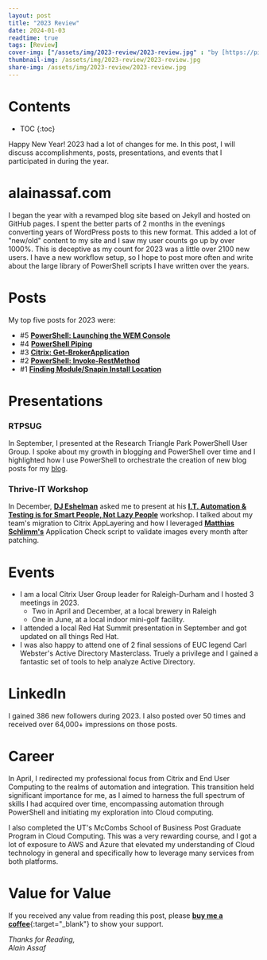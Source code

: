 ```yaml
---
layout: post
title: "2023 Review"
date: 2024-01-03
readtime: true
tags: [Review]
cover-img: ["/assets/img/2023-review/2023-review.jpg" : "by [https://pixabay.com/users/Mylene2401-10328767] via Pixabay"]
thumbnail-img: /assets/img/2023-review/2023-review.jpg
share-img: /assets/img/2023-review/2023-review.jpg
---
```


<!--more-->

# Contents

* TOC
{:toc}

Happy New Year! 2023 had a lot of changes for me. In this post, I will discuss accomplishments, posts, presentations, and events that I participated in during the year.

# alainassaf.com
I began the year with a revamped blog site based on Jekyll and hosted on GitHub pages. I spent the better parts of 2 months in the evenings converting years of WordPress posts to this new format. This added a lot of "new/old" content to my site and I saw my user counts go up by over 1000%. This is deceptive as my count for 2023 was a little over 2100 new users. I have a new workflow setup, so I hope to post more often and write about the large library of PowerShell scripts I have written over the years.

# Posts
My top five posts for 2023 were:

* #5 [**PowerShell: Launching the WEM Console**](https://alainassaf.com/2021-02-04-Powershell-Launching-the-WEM-Console/)
* #4 [**PowerShell Piping**](https://alainassaf.com/2020-02-17-PowerShell-Piping/)
* #3 [**Citrix: Get-BrokerApplication**](https://alainassaf.com/2022-12-21-Powershell-Get-BrokerApplication/)
* #2 [**PowerShell: Invoke-RestMethod**](https://alainassaf.com/2020-04-22-Powershell-Invoke-RestMethod/)
* #1 [**Finding Module/Snapin Install Location**](https://alainassaf.com/2020-02-19-FindModule/)

# Presentations

### RTPSUG
In September,  I presented at the Research Triangle Park PowerShell User Group. I spoke about my growth in blogging and PowerShell over time and I highlighted how I use PowerShell to orchestrate the creation of new blog posts for my [blog](https://alainassaf.com).

### Thrive-IT Workshop
In December, [**DJ Eshelman**](https://www.linkedin.com/in/djeshelman/) asked me to present at his [**I.T. Automation & Testing is for Smart People, Not Lazy People**](https://www.linkedin.com/events/i-t-automation-testingisforsmar7125976951646777344/comments/) workshop. I talked about my team's migration to Citrix AppLayering and how I leveraged [**Matthias Schlimm's**](https://eucweb.com/blog/1886) Application Check script to validate images every month after patching.

# Events
* I am a local Citrix User Group leader for Raleigh-Durham and I hosted 3 meetings in 2023.
    * Two in April and December, at a local brewery in Raleigh
    * One in June, at a local indoor mini-golf facility. 
* I attended a local Red Hat Summit presentation in September and got updated on all things Red Hat.
* I was also happy to attend one of 2 final sessions of EUC legend Carl Webster's Active Directory Masterclass. Truely a privilege and I gained a fantastic set of tools to help analyze Active Directory.

# LinkedIn
I gained 386 new followers during 2023. I also posted over 50 times and received over 64,000+ impressions on those posts.

# Career
In April, I redirected my professional focus from Citrix and End User Computing to the realms of automation and integration. This transition held significant importance for me, as I aimed to harness the full spectrum of skills I had acquired over time, encompassing automation through PowerShell and initiating my exploration into Cloud computing.

I also completed the UT's McCombs School of Business Post Graduate Program in Cloud Computing. This was a very rewarding course, and I got a lot of exposure to AWS and Azure that elevated my understanding of Cloud technology in general and specifically how to leverage many services from both platforms.


# Value for Value
If you received any value from reading this post, please [**buy me a coffee**](https://www.buymeacoffee.com/j72aXgIYJh){:target="_blank"} to show your support.
<script type="text/javascript" src="https://cdnjs.buymeacoffee.com/1.0.0/button.prod.min.js" data-name="bmc-button" data-slug="j72aXgIYJh" data-color="#16609f" data-emoji="☕"  data-font="Arial" data-text="Buy me a coffee" data-outline-color="#ffffff" data-font-color="#ffffff" data-coffee-color="#FFDD00" ></script>

*Thanks for Reading,*  
*Alain Assaf*